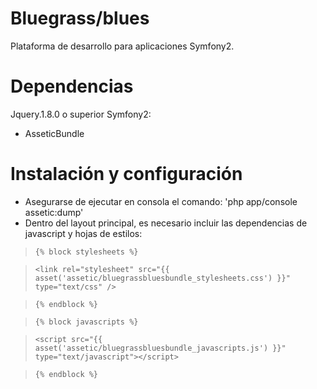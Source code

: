 Bluegrass/blues
===============

Plataforma de desarrollo para aplicaciones Symfony2.

Dependencias
============
Jquery.1.8.0 o superior
Symfony2:
 - AsseticBundle


Instalación y configuración
===========================
- Asegurarse de ejecutar en consola el comando: 'php app/console assetic:dump'
- Dentro del layout principal, es necesario incluir las dependencias de javascript y hojas de estilos:


> `{% block stylesheets %}`

> `<link rel="stylesheet" src="{{ asset('assetic/bluegrassbluesbundle_stylesheets.css') }}" type="text/css" />`

> `{% endblock %}`

> `{% block javascripts %}`

> `<script src="{{ asset('assetic/bluegrassbluesbundle_javascripts.js') }}" type="text/javascript"></script>`

> `{% endblock %}`
